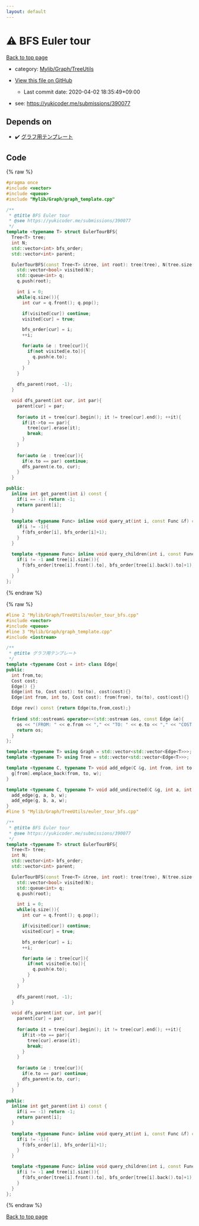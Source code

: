 ```yaml
---
layout: default
---
```


<!-- mathjax config similar to math.stackexchange -->
<script type="text/javascript" async
  src="https://cdnjs.cloudflare.com/ajax/libs/mathjax/2.7.5/MathJax.js?config=TeX-MML-AM_CHTML">
</script>
<script type="text/x-mathjax-config">
  MathJax.Hub.Config({
    TeX: { equationNumbers: { autoNumber: "AMS" }},
    tex2jax: {
      inlineMath: [ ['$','$'] ],
      processEscapes: true
    },
    "HTML-CSS": { matchFontHeight: false },
    displayAlign: "left",
    displayIndent: "2em"
  });
</script>

<script type="text/javascript" src="https://cdnjs.cloudflare.com/ajax/libs/jquery/3.4.1/jquery.min.js"></script>
<script src="https://cdn.jsdelivr.net/npm/jquery-balloon-js@1.1.2/jquery.balloon.min.js" integrity="sha256-ZEYs9VrgAeNuPvs15E39OsyOJaIkXEEt10fzxJ20+2I=" crossorigin="anonymous"></script>
<script type="text/javascript" src="../../../../assets/js/copy-button.js"></script>
<link rel="stylesheet" href="../../../../assets/css/copy-button.css" />


# :warning: BFS Euler tour

<a href="../../../../index.html">Back to top page</a>

* category: <a href="../../../../index.html#a41ea9974466d4f509bcbf59f2ee921e">Mylib/Graph/TreeUtils</a>
* <a href="{{ site.github.repository_url }}/blob/master/Mylib/Graph/TreeUtils/euler_tour_bfs.cpp">View this file on GitHub</a>
    - Last commit date: 2020-04-02 18:35:49+09:00


* see: <a href="https://yukicoder.me/submissions/390077">https://yukicoder.me/submissions/390077</a>


## Depends on

* :heavy_check_mark: <a href="../graph_template.cpp.html">グラフ用テンプレート</a>


## Code

<a id="unbundled"></a>
{% raw %}
```cpp
#pragma once
#include <vector>
#include <queue>
#include "Mylib/Graph/graph_template.cpp"

/**
 * @title BFS Euler tour
 * @see https://yukicoder.me/submissions/390077
 */
template <typename T> struct EulerTourBFS{
  Tree<T> tree;
  int N;
  std::vector<int> bfs_order;
  std::vector<int> parent;

  EulerTourBFS(const Tree<T> &tree, int root): tree(tree), N(tree.size()), bfs_order(N, -1), parent(N, -1){
    std::vector<bool> visited(N);
    std::queue<int> q;
    q.push(root);

    int i = 0;
    while(q.size()){
      int cur = q.front(); q.pop();

      if(visited[cur]) continue;
      visited[cur] = true;

      bfs_order[cur] = i;
      ++i;

      for(auto &e : tree[cur]){
        if(not visited[e.to]){
          q.push(e.to);
        }
      }
    }
    
    dfs_parent(root, -1);
  }

  void dfs_parent(int cur, int par){
    parent[cur] = par;
    
    for(auto it = tree[cur].begin(); it != tree[cur].end(); ++it){
      if(it->to == par){
        tree[cur].erase(it);
        break;
      }
    }
    
    for(auto &e : tree[cur]){
      if(e.to == par) continue;
      dfs_parent(e.to, cur);
    }
  }

public:
  inline int get_parent(int i) const {
    if(i == -1) return -1;
    return parent[i];
  }
  
  template <typename Func> inline void query_at(int i, const Func &f) const {
    if(i != -1){
      f(bfs_order[i], bfs_order[i]+1);
    }
  }

  template <typename Func> inline void query_children(int i, const Func &f) const {
    if(i != -1 and tree[i].size()){
      f(bfs_order[tree[i].front().to], bfs_order[tree[i].back().to]+1);
    }
  }
};

```
{% endraw %}

<a id="bundled"></a>
{% raw %}
```cpp
#line 2 "Mylib/Graph/TreeUtils/euler_tour_bfs.cpp"
#include <vector>
#include <queue>
#line 3 "Mylib/Graph/graph_template.cpp"
#include <iostream>

/**
 * @title グラフ用テンプレート
 */
template <typename Cost = int> class Edge{
public:
  int from,to;
  Cost cost;
  Edge() {}
  Edge(int to, Cost cost): to(to), cost(cost){}
  Edge(int from, int to, Cost cost): from(from), to(to), cost(cost){}

  Edge rev() const {return Edge(to,from,cost);}
  
  friend std::ostream& operator<<(std::ostream &os, const Edge &e){
    os << "(FROM: " << e.from << "," << "TO: " << e.to << "," << "COST: " << e.cost << ")";
    return os;
  }
};

template <typename T> using Graph = std::vector<std::vector<Edge<T>>>;
template <typename T> using Tree = std::vector<std::vector<Edge<T>>>;

template <typename C, typename T> void add_edge(C &g, int from, int to, T w){
  g[from].emplace_back(from, to, w);
}

template <typename C, typename T> void add_undirected(C &g, int a, int b, T w){
  add_edge(g, a, b, w);
  add_edge(g, b, a, w);
}
#line 5 "Mylib/Graph/TreeUtils/euler_tour_bfs.cpp"

/**
 * @title BFS Euler tour
 * @see https://yukicoder.me/submissions/390077
 */
template <typename T> struct EulerTourBFS{
  Tree<T> tree;
  int N;
  std::vector<int> bfs_order;
  std::vector<int> parent;

  EulerTourBFS(const Tree<T> &tree, int root): tree(tree), N(tree.size()), bfs_order(N, -1), parent(N, -1){
    std::vector<bool> visited(N);
    std::queue<int> q;
    q.push(root);

    int i = 0;
    while(q.size()){
      int cur = q.front(); q.pop();

      if(visited[cur]) continue;
      visited[cur] = true;

      bfs_order[cur] = i;
      ++i;

      for(auto &e : tree[cur]){
        if(not visited[e.to]){
          q.push(e.to);
        }
      }
    }
    
    dfs_parent(root, -1);
  }

  void dfs_parent(int cur, int par){
    parent[cur] = par;
    
    for(auto it = tree[cur].begin(); it != tree[cur].end(); ++it){
      if(it->to == par){
        tree[cur].erase(it);
        break;
      }
    }
    
    for(auto &e : tree[cur]){
      if(e.to == par) continue;
      dfs_parent(e.to, cur);
    }
  }

public:
  inline int get_parent(int i) const {
    if(i == -1) return -1;
    return parent[i];
  }
  
  template <typename Func> inline void query_at(int i, const Func &f) const {
    if(i != -1){
      f(bfs_order[i], bfs_order[i]+1);
    }
  }

  template <typename Func> inline void query_children(int i, const Func &f) const {
    if(i != -1 and tree[i].size()){
      f(bfs_order[tree[i].front().to], bfs_order[tree[i].back().to]+1);
    }
  }
};

```
{% endraw %}

<a href="../../../../index.html">Back to top page</a>


